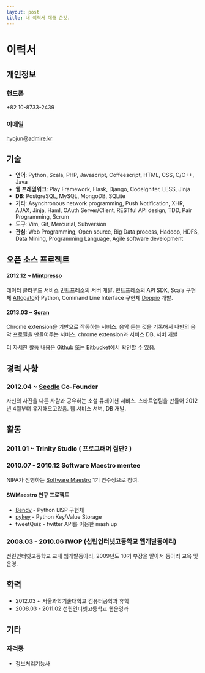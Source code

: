 ```yaml
---
layout: post
title: 내 이력서 대충 쓴것.
---
```


# 이력서

## 개인정보

### 핸드폰

+82 10-8733-2439

### 이메일

hyojun@admire.kr

## 기술

 - **언어**: Python, Scala, PHP, Javascript, Coffeescript, HTML, CSS, C/C++, Java
 - **웹 프레임워크**: Play Framework, Flask, Django, CodeIgniter, LESS, Jinja
 - **DB**: PostgreSQL, MySQL, MongoDB, SQLite
 - **기타**: Asynchronous network programming, Push Notification, XHR, AJAX, Jinja, Haml, OAuth Server/Client, RESTful APi design, TDD, Pair Programming, Scrum
 - **도구**: Vim, Git, Mercurial, Subversion
 - **관심**: Web Programming, Open source, Big Data process, Hadoop, HDFS, Data Mining, Programming Language, Agile software development
 
 
## 오픈 소스 프로젝트

#### 2012.12 ~ [Mintpresso][mintpresso]

데이터 클라우드 서비스 민트프레소의 서버 개발. 민트프레소의 API SDK, Scala 구현체 [Affogato][affogato]와 Python, Command Line Interface 구현체 [Doppio][doppio] 개발.

#### 2013.03 ~ [Soran][soran]

Chrome extension을 기반으로 작동하는 서비스. 음악 듣는 것을 기록해서 나만의 음악 프로필을 만들어주는 서비스. chrome extension과 서비스 DB, 서버 개발

더 자세한 활동 내용은 [Github][mygithub] 또는 [Bitbucket][mybitbucket]에서 확인할 수 있음.

## 경력 사항

### 2012.04 ~ [Seedle][seedle] Co-Founder 

자신의 사진을 다른 사람과 공유하는 소셜 큐레이션 서비스. 스타트업팀을 만들어 2012년 4월부터 유지해오고있음. 웹 서비스 서버, DB 개발.

## 활동

### 2011.01 ~ Trinity Studio ( 프로그래머 집단? )

### 2010.07 - 2010.12 Software Maestro mentee

NIPA가 진행하는 [Software Maestro][soma] 1기 연수생으로 참여.

#### SWMaestro 연구 프로젝트

 - [Bendy][bendy] - Python LISP 구현체 
 - [pykey][pykey] - Python Key/Value Storage
 - tweetQuiz - twitter API를 이용한 mash up

### 2008.03 - 2010.06 IWOP (선린인터넷고등학교 웹개발동아리)

선린인터넷고등학교 교내 웹개발동아리, 2009년도 10기 부장을 맡아서 동아리 교육 및 운영.

## 학력
  
 - 2012.03 ~ 서울과학기술대학교 컴퓨터공학과 휴학
 - 2008.03 - 2011.02 선린인터넷고등학교 웹운영과 

## 기타

### 자격증
 
 - 정보처리기능사

[seedle]: http://theseedle.com
[mintpresso]: http://mintpresso.com
[soran]: http://soran.admire.kr
[affogato]: https://github.com/admire93/Affogato
[doppio]: https://github.com/admire93/Doppio
[soma]: http://www.swmaestro.kr/main.do
[pykey]: https://github.com/admire93/pykey
[bendy]: https://bitbucket.org/admire93/bendy
[mygithub]: http://github.com/admire93

[mybitbucket]: http://bitbucket.org/admire93
